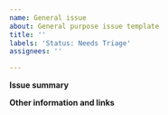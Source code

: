 ```yaml
---
name: General issue
about: General purpose issue template
title: ''
labels: 'Status: Needs Triage'
assignees: ''

---
```


**Issue summary**
<!-- A clear and concise description of what the task is. -->



**Other information and links**
<!-- Add any other context or screenshots about the issue here. -->



<!-- Thank you 🙏 -->
